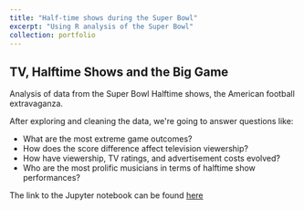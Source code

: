 ```yaml
---
title: "Half-time shows during the Super Bowl"
excerpt: "Using R analysis of the Super Bowl"
collection: portfolio
---
```


## TV, Halftime Shows and the Big Game

Analysis of data from the Super Bowl Halftime shows, the American football extravaganza.

After exploring and cleaning the data, we're going to answer questions like:

 * What are the most extreme game outcomes?
 * How does the score difference affect television viewership?
 * How have viewership, TV ratings, and advertisement costs evolved?
 * Who are the most prolific musicians in terms of halftime show performances?

The link to the Jupyter notebook can be found [here](https://github.com/SucismitaChutia/SucismitaChutia.github.io/blob/master/_portfolio/Super%20bowl.ipynb)
